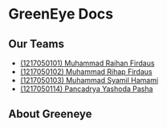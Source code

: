 # GreenEye Docs

## Our Teams

- [(1217050101) Muhammad Raihan Firdaus]()
- [(1217050102) Muhammad Rihap Firdaus]()
- [(1217050103) Muhammad Syamil Hamami]()
- [(1217050114) Pancadrya Yashoda Pasha]()

## About Greeneye

